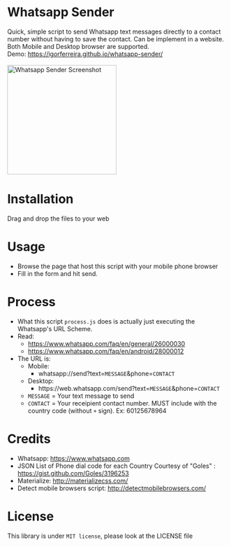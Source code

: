 # Whatsapp Sender
Quick, simple script to send Whatsapp text messages directly to a contact number without having to save the contact. Can be implement in a website. <br>
Both Mobile and Desktop browser are supported. <br>
Demo: https://igorferreira.github.io/whatsapp-sender/ <br><br>
<img src="https://github.com/igorferreira/Whatsapp-Express/blob/master/screenshot.png" alt="Whatsapp Sender Screenshot" width="250">

# Installation
Drag and drop the files to your web

# Usage
- Browse the page that host this script with your mobile phone browser
- Fill in the form and hit send.

# Process
- What this script ```process.js``` does is actually just executing the Whatsapp's URL Scheme. 
- Read:
  - https://www.whatsapp.com/faq/en/general/26000030
  - https://www.whatsapp.com/faq/en/android/28000012
- The URL is: 
  - Mobile:
    - whatsapp://send?text=```MESSAGE```&phone=```CONTACT```
  - Desktop:
    - https://web<span></span>.whatsapp.com/send?text=```MESSAGE```&phone=```CONTACT```
  - ```MESSAGE``` = Your text message to send
  - ```CONTACT``` = Your receipient contact number. MUST include with the country code (without ```+``` sign). Ex: 60125678964

# Credits
- Whatsapp: https://www.whatsapp.com
- JSON List of Phone dial code for each Country Courtesy of "Goles" : https://gist.github.com/Goles/3196253 
- Materialize: http://materializecss.com/
- Detect mobile browsers script: http://detectmobilebrowsers.com/

# License
This library is under ```MIT license```, please look at the LICENSE file
